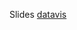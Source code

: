 
Slides [datavis](https://www.slideshare.net/Plotly/plotcon-nyc-at-least-23-visualizations-and-when-to-use-them-in-30-minutes)

